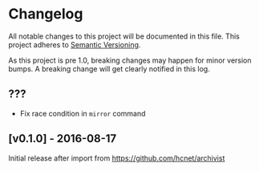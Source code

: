 # Changelog

All notable changes to this project will be documented in this
file.  This project adheres to [Semantic Versioning](http://semver.org/).

As this project is pre 1.0, breaking changes may happen for minor version
bumps.  A breaking change will get clearly notified in this log.

## ???

* Fix race condition in `mirror` command

## [v0.1.0] - 2016-08-17

Initial release after import from https://github.com/hcnet/archivist

[Unreleased]: https://github.com/hcnet/go/compare/hcnet-archivist-v0.1.0...master
